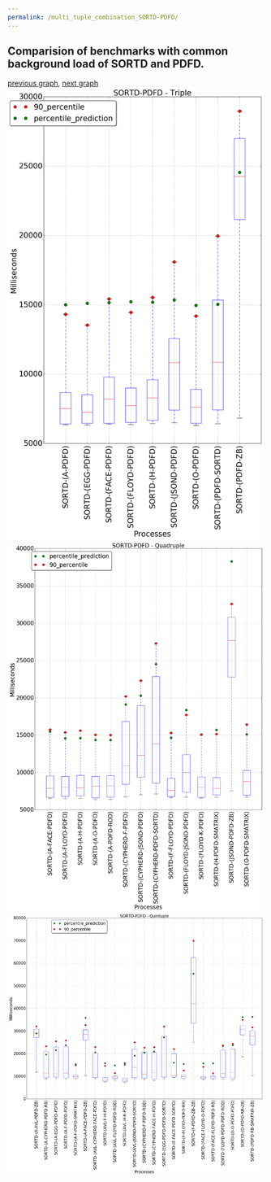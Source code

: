 ```yaml
---
permalink: /multi_tuple_combination_SORTD-PDFD/
---
```



## Comparision of benchmarks with common background load of SORTD and PDFD.

[previous graph](../multi_tuple_combination_SORTD-O/), [next graph](../multi_tuple_combination_SORTD-RB/)
![graph figure](./images/triple/SORTD/SORTD-PDFD_box.png)![graph figure](./images/quadruple/SORTD/SORTD-PDFD_box.png)![graph figure](./images/quintuple/SORTD/SORTD-PDFD_box.png)